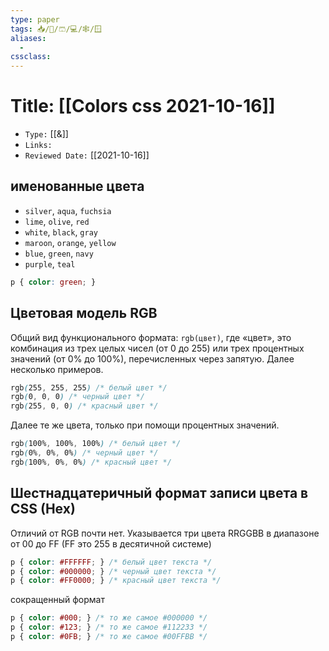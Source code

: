 ```yaml
---
type: paper
tags: 📥️/📜️/🩳/💻/🕸/🪟
aliases:
  - 
cssclass: 
---
```




# Title: **[[Colors css 2021-10-16]]**
- `Type:` [[&]]
- `Links:`
- `Reviewed Date:` [[2021-10-16]]


## **именованные цвета**

-   `silver`, `aqua`, `fuchsia`
-   `lime`, `olive`, `red`
-   `white`, `black`, `gray`
-   `maroon`, `orange`, `yellow`
-   `blue`, `green`, `navy`
-   `purple`, `teal`

```css
p { color: green; }
```

## Цветовая модель RGB

Общий вид функционального формата: `rgb(цвет)`, где «цвет», это комбинация из трех целых чисел (от 0 до 255) или трех процентных значений (от 0% до 100%), перечисленных через запятую. Далее несколько примеров.

```css
rgb(255, 255, 255) /* белый цвет */
rgb(0, 0, 0) /* черный цвет */
rgb(255, 0, 0) /* красный цвет */
```

Далее те же цвета, только при помощи процентных значений.

```css
rgb(100%, 100%, 100%) /* белый цвет */
rgb(0%, 0%, 0%) /* черный цвет */
rgb(100%, 0%, 0%) /* красный цвет */
```

## Шестнадцатеричный формат записи цвета в CSS (Hex)

Отличий от RGB почти нет. Указывается три цвета RRGGBB в диапазоне от 00 до FF (FF это 255 в десятичной системе)

```css
p { color: #FFFFFF; } /* белый цвет текста */
p { color: #000000; } /* черный цвет текста */
p { color: #FF0000; } /* красный цвет текста */
```


сокращенный формат
```css
p { color: #000; } /* то же самое #000000 */  
p { color: #123; } /* то же самое #112233 */  
p { color: #0FB; } /* то же самое #00FFBB */
```